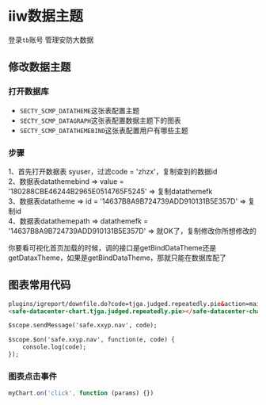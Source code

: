 # iiw数据主题

登录`tb`账号 管理安防大数据

## 修改数据主题

### 打开数据库
- `SECTY_SCMP_DATATHEME`这张表配置主题
- `SECTY_SCMP_DATAGRAPH`这张表配置数据主题下的图表
- `SECTY_SCMP_DATATHEMEBIND`这张表配置用户有哪些主题

### 步骤
1、首先打开数据表 syuser，过滤code = 'zhzx'，复制查到的数据id  
2、数据表datathemebind => value = '180288CBE46244B2965E0514765F5245' => 复制datathemefk  
3、数据表datatheme => id = '14637B8A9B724739ADD910131B5E357D' => 复制id  
4、数据表datathemepath => datathemefk = '14637B8A9B724739ADD910131B5E357D' => 就OK了，复制修改你所想修改的

你要看可视化首页加载的时候，调的接口是getBindDataTheme还是getDataxTheme，如果是getBindDataTheme，那就只能在数据库配了

## 图表常用代码

```html
plugins/igreport/downfile.do?code=tjga.judged.repeatedly.pie&action=main.js
<safe-datacenter-chart.tjga.judged.repeatedly.pie></safe-datacenter-chart.tjga.judged.repeatedly.pie>

$scope.sendMessage('safe.xxyp.nav', code);

$scope.$on('safe.xxyp.nav', function(e, code) {
    console.log(code);
});
```

### 图表点击事件
```js
myChart.on('click', function (params) {})
```
